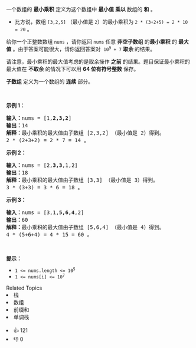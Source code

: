 <p>一个数组的 <strong>最小乘积</strong>&nbsp;定义为这个数组中 <strong>最小值</strong>&nbsp;<strong>乘以&nbsp;</strong>数组的 <strong>和</strong>&nbsp;。</p>

<ul> 
 <li>比方说，数组&nbsp;<code>[3,2,5]</code>&nbsp;（最小值是&nbsp;<code>2</code>）的最小乘积为&nbsp;<code>2 * (3+2+5) = 2 * 10 = 20</code>&nbsp;。</li> 
</ul>

<p>给你一个正整数数组&nbsp;<code>nums</code>&nbsp;，请你返回&nbsp;<code>nums</code>&nbsp;任意&nbsp;<strong>非空子数组</strong>&nbsp;的<strong>最小乘积</strong>&nbsp;的&nbsp;<strong>最大值</strong>&nbsp;。由于答案可能很大，请你返回答案对&nbsp;&nbsp;<code>10<sup>9</sup> + 7</code>&nbsp;<strong>取余&nbsp;</strong>的结果。</p>

<p>请注意，最小乘积的最大值考虑的是取余操作 <strong>之前</strong>&nbsp;的结果。题目保证最小乘积的最大值在 <strong>不取余</strong> 的情况下可以用 <strong>64 位有符号整数</strong>&nbsp;保存。</p>

<p><strong>子数组</strong>&nbsp;定义为一个数组的 <strong>连续</strong>&nbsp;部分。</p>

<p>&nbsp;</p>

<p><strong>示例 1：</strong></p>

<pre>
<b>输入：</b>nums = [1,<strong>2,3,2</strong>]
<b>输出：</b>14
<b>解释：</b>最小乘积的最大值由子数组 [2,3,2] （最小值是 2）得到。
2 * (2+3+2) = 2 * 7 = 14 。
</pre>

<p><strong>示例 2：</strong></p>

<pre>
<b>输入：</b>nums = [2,<strong>3,3</strong>,1,2]
<b>输出：</b>18
<b>解释：</b>最小乘积的最大值由子数组 [3,3] （最小值是 3）得到。
3 * (3+3) = 3 * 6 = 18 。
</pre>

<p><strong>示例 3：</strong></p>

<pre>
<b>输入：</b>nums = [3,1,<strong>5,6,4</strong>,2]
<b>输出：</b>60
<b>解释：</b>最小乘积的最大值由子数组 [5,6,4] （最小值是 4）得到。
4 * (5+6+4) = 4 * 15 = 60 。
</pre>

<p>&nbsp;</p>

<p><strong>提示：</strong></p>

<ul> 
 <li><code>1 &lt;= nums.length &lt;= 10<sup>5</sup></code></li> 
 <li><code>1 &lt;= nums[i] &lt;= 10<sup>7</sup></code></li> 
</ul>

<div><div>Related Topics</div><div><li>栈</li><li>数组</li><li>前缀和</li><li>单调栈</li></div></div><br><div><li>👍 121</li><li>👎 0</li></div>